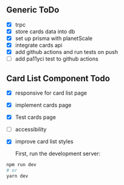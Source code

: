 ## Generic ToDo

- [x] trpc
- [x] store cards data into db
- [x] set up prisma with planetScale
- [x] integrate cards api
- [x] add github actions and run tests on push
- [ ] add pa11yci test to github actions

## Card List Component Todo

- [x] responsive for card list page
- [x] implement cards page
- [x] Test cards page
- [ ] accessibility
- [x] improve card list styles     
     
     First, run the development server:

```bash
npm run dev
# or
yarn dev
```
